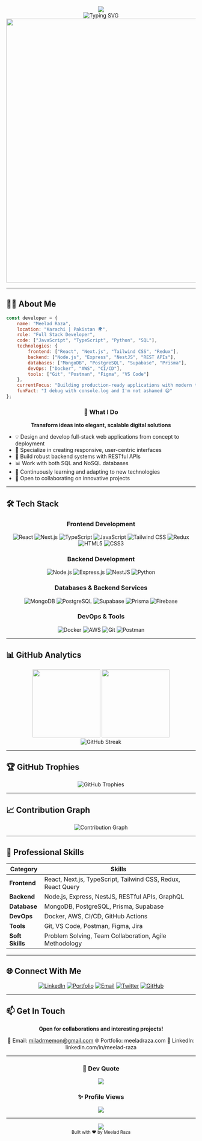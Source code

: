<div align="center">
  <img src="https://capsule-render.vercel.app/api?type=waving&color=0:667eea,100:764ba2&height=120&section=header&text=Full%20Stack%20Developer&fontSize=40&fontColor=fff&animation=fadeIn" />
</div>

<div align="center">
  <img src="https://readme-typing-svg.herokuapp.com?font=Fira+Code&size=28&duration=3000&pause=1000&color=667EEA&center=true&vCenter=true&width=600&lines=Hi+%F0%9F%91%8B+I'm+a+Full+Stack+Developer;Building+Scalable+Web+Solutions;React+%7C+Next.js+%7C+Node.js+Expert;Always+Learning+%26+Evolving" alt="Typing SVG" />
</div>

<div align="center">
  <img src="https://user-images.githubusercontent.com/74038190/212284100-561aa473-3905-4a80-b561-0d28506553ee.gif" width="700">
</div>

---

## 👨‍💻 About Me

```javascript
const developer = {
    name: "Meelad Raza",
    location: "Karachi | Pakistan 🌍",
    role: "Full Stack Developer",
    code: ["JavaScript", "TypeScript", "Python", "SQL"],
    technologies: {
        frontend: ["React", "Next.js", "Tailwind CSS", "Redux"],
        backend: ["Node.js", "Express", "NestJS", "REST APIs"],
        databases: ["MongoDB", "PostgreSQL", "Supabase", "Prisma"],
        devOps: ["Docker", "AWS", "CI/CD"],
        tools: ["Git", "Postman", "Figma", "VS Code"]
    },
    currentFocus: "Building production-ready applications with modern tech stacks",
    funFact: "I debug with console.log and I'm not ashamed 😄"
};
```

<div align="center">

### 🚀 What I Do

**Transform ideas into elegant, scalable digital solutions**

</div>

- 💡 Design and develop full-stack web applications from concept to deployment
- 🎯 Specialize in creating responsive, user-centric interfaces
- 🔧 Build robust backend systems with RESTful APIs
- 📊 Work with both SQL and NoSQL databases
- 🌱 Continuously learning and adapting to new technologies
- 💬 Open to collaborating on innovative projects

---

## 🛠️ Tech Stack

<div align="center">

### Frontend Development
![React](https://img.shields.io/badge/React-20232A?style=for-the-badge&logo=react&logoColor=61DAFB)
![Next.js](https://img.shields.io/badge/Next.js-000000?style=for-the-badge&logo=next.js&logoColor=white)
![TypeScript](https://img.shields.io/badge/TypeScript-007ACC?style=for-the-badge&logo=typescript&logoColor=white)
![JavaScript](https://img.shields.io/badge/JavaScript-F7DF1E?style=for-the-badge&logo=javascript&logoColor=black)
![Tailwind CSS](https://img.shields.io/badge/Tailwind_CSS-38B2AC?style=for-the-badge&logo=tailwind-css&logoColor=white)
![Redux](https://img.shields.io/badge/Redux-593D88?style=for-the-badge&logo=redux&logoColor=white)
![HTML5](https://img.shields.io/badge/HTML5-E34F26?style=for-the-badge&logo=html5&logoColor=white)
![CSS3](https://img.shields.io/badge/CSS3-1572B6?style=for-the-badge&logo=css3&logoColor=white)

### Backend Development
![Node.js](https://img.shields.io/badge/Node.js-43853D?style=for-the-badge&logo=node.js&logoColor=white)
![Express.js](https://img.shields.io/badge/Express.js-404D59?style=for-the-badge&logo=express&logoColor=white)
![NestJS](https://img.shields.io/badge/NestJS-E0234E?style=for-the-badge&logo=nestjs&logoColor=white)
![Python](https://img.shields.io/badge/Python-3776AB?style=for-the-badge&logo=python&logoColor=white)

### Databases & Backend Services
![MongoDB](https://img.shields.io/badge/MongoDB-4EA94B?style=for-the-badge&logo=mongodb&logoColor=white)
![PostgreSQL](https://img.shields.io/badge/PostgreSQL-316192?style=for-the-badge&logo=postgresql&logoColor=white)
![Supabase](https://img.shields.io/badge/Supabase-3ECF8E?style=for-the-badge&logo=supabase&logoColor=white)
![Prisma](https://img.shields.io/badge/Prisma-2D3748?style=for-the-badge&logo=prisma&logoColor=white)
![Firebase](https://img.shields.io/badge/Firebase-FFCA28?style=for-the-badge&logo=firebase&logoColor=black)

### DevOps & Tools
![Docker](https://img.shields.io/badge/Docker-2496ED?style=for-the-badge&logo=docker&logoColor=white)
![AWS](https://img.shields.io/badge/AWS-FF9900?style=for-the-badge&logo=amazonaws&logoColor=white)
![Git](https://img.shields.io/badge/Git-F05032?style=for-the-badge&logo=git&logoColor=white)
![Postman](https://img.shields.io/badge/Postman-FF6C37?style=for-the-badge&logo=postman&logoColor=white)

</div>

---

## 📊 GitHub Analytics

<div align="center">
  <img height="180em" src="https://github-readme-stats.vercel.app/api?username=milad-raza-developer&show_icons=true&theme=tokyonight&include_all_commits=true&count_private=true&hide_border=true"/>
  <img height="180em" src="https://github-readme-stats.vercel.app/api/top-langs/?username=milad-raza-developer&layout=compact&langs_count=8&theme=tokyonight&hide_border=true"/>
</div>

<div align="center">
  <img src="https://github-readme-streak-stats.herokuapp.com/?user=milad-raza-developer&theme=tokyonight&hide_border=true" alt="GitHub Streak" />
</div>

---

## 🏆 GitHub Trophies

<div align="center">
  <img src="https://github-profile-trophy.vercel.app/?username=milad-raza-developer&theme=tokyonight&no-frame=true&no-bg=false&margin-w=4&row=1" alt="GitHub Trophies" />
</div>

---

## 📈 Contribution Graph

<div align="center">
  <img src="https://github-readme-activity-graph.vercel.app/graph?username=milad-raza-developer&theme=tokyo-night&hide_border=true&area=true" alt="Contribution Graph" />
</div>

---

## 💼 Professional Skills

<div align="center">

| Category | Skills |
|----------|--------|
| **Frontend** | React, Next.js, TypeScript, Tailwind CSS, Redux, React Query |
| **Backend** | Node.js, Express, NestJS, RESTful APIs, GraphQL |
| **Database** | MongoDB, PostgreSQL, Prisma, Supabase |
| **DevOps** | Docker, AWS, CI/CD, GitHub Actions |
| **Tools** | Git, VS Code, Postman, Figma, Jira |
| **Soft Skills** | Problem Solving, Team Collaboration, Agile Methodology |

</div>

---

## 🌐 Connect With Me

<div align="center">

[![LinkedIn](https://img.shields.io/badge/LinkedIn-0077B5?style=for-the-badge&logo=linkedin&logoColor=white)](https://www.linkedin.com/in/meelad-raza/)
[![Portfolio](https://img.shields.io/badge/Portfolio-000000?style=for-the-badge&logo=vercel&logoColor=white)](https://meeladraza.com)
[![Email](https://img.shields.io/badge/Email-D14836?style=for-the-badge&logo=gmail&logoColor=white)](mailto:miladrmemon@gmail.com)
[![Twitter](https://img.shields.io/badge/Twitter-1DA1F2?style=for-the-badge&logo=twitter&logoColor=white)](https://twitter.com/miladrmemon)
[![GitHub](https://img.shields.io/badge/GitHub-100000?style=for-the-badge&logo=github&logoColor=white)](https://github.com/milad-raza-developer)

</div>

---

## 📫 Get In Touch

<div align="center">

**Open for collaborations and interesting projects!**

📧 Email: miladrmemon@gmail.com
🌐 Portfolio: meeladraza.com
💼 LinkedIn: linkedin.com/in/meelad-raza

</div>

---

<div align="center">

### 💭 Dev Quote

![](https://quotes-github-readme.vercel.app/api?type=horizontal&theme=tokyonight)

### ✨ Profile Views

![](https://komarev.com/ghpvc/?username=milad-raza-developer&color=blueviolet&style=for-the-badge)

</div>

---

<div align="center">
  <img src="https://capsule-render.vercel.app/api?type=waving&color=0:667eea,100:764ba2&height=100&section=footer" />
</div>

<div align="center">
  <sub>Built with ❤️ by Meelad Raza</sub>
</div>
